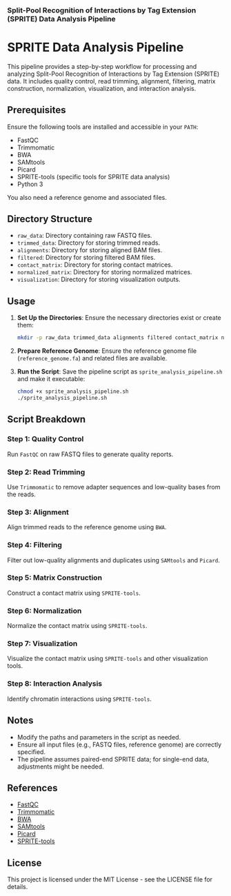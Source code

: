 ### Split-Pool Recognition of Interactions by Tag Extension (SPRITE) Data Analysis Pipeline
# SPRITE Data Analysis Pipeline

This pipeline provides a step-by-step workflow for processing and analyzing Split-Pool Recognition of Interactions by Tag Extension (SPRITE) data. It includes quality control, read trimming, alignment, filtering, matrix construction, normalization, visualization, and interaction analysis.

## Prerequisites

Ensure the following tools are installed and accessible in your `PATH`:

- FastQC
- Trimmomatic
- BWA
- SAMtools
- Picard
- SPRITE-tools (specific tools for SPRITE data analysis)
- Python 3

You also need a reference genome and associated files.

## Directory Structure

- `raw_data`: Directory containing raw FASTQ files.
- `trimmed_data`: Directory for storing trimmed reads.
- `alignments`: Directory for storing aligned BAM files.
- `filtered`: Directory for storing filtered BAM files.
- `contact_matrix`: Directory for storing contact matrices.
- `normalized_matrix`: Directory for storing normalized matrices.
- `visualization`: Directory for storing visualization outputs.

## Usage

1. **Set Up the Directories**:
    Ensure the necessary directories exist or create them:

    ```bash
    mkdir -p raw_data trimmed_data alignments filtered contact_matrix normalized_matrix visualization
    ```

2. **Prepare Reference Genome**:
    Ensure the reference genome file (`reference_genome.fa`) and related files are available.

3. **Run the Script**:
    Save the pipeline script as `sprite_analysis_pipeline.sh` and make it executable:

    ```bash
    chmod +x sprite_analysis_pipeline.sh
    ./sprite_analysis_pipeline.sh
    ```

## Script Breakdown

### Step 1: Quality Control

Run `FastQC` on raw FASTQ files to generate quality reports.

### Step 2: Read Trimming

Use `Trimmomatic` to remove adapter sequences and low-quality bases from the reads.

### Step 3: Alignment

Align trimmed reads to the reference genome using `BWA`.

### Step 4: Filtering

Filter out low-quality alignments and duplicates using `SAMtools` and `Picard`.

### Step 5: Matrix Construction

Construct a contact matrix using `SPRITE-tools`.

### Step 6: Normalization

Normalize the contact matrix using `SPRITE-tools`.

### Step 7: Visualization

Visualize the contact matrix using `SPRITE-tools` and other visualization tools.

### Step 8: Interaction Analysis

Identify chromatin interactions using `SPRITE-tools`.
## Notes

- Modify the paths and parameters in the script as needed.
- Ensure all input files (e.g., FASTQ files, reference genome) are correctly specified.
- The pipeline assumes paired-end SPRITE data; for single-end data, adjustments might be needed.

## References

- [FastQC](https://www.bioinformatics.babraham.ac.uk/projects/fastqc/)
- [Trimmomatic](http://www.usadellab.org/cms/?page=trimmomatic)
- [BWA](http://bio-bwa.sourceforge.net/)
- [SAMtools](http://www.htslib.org/)
- [Picard](http://broadinstitute.github.io/picard/)
- [SPRITE-tools](https://github.com/SPRITE-tools/SPRITE-tools)

## License

This project is licensed under the MIT License - see the LICENSE file for details.
